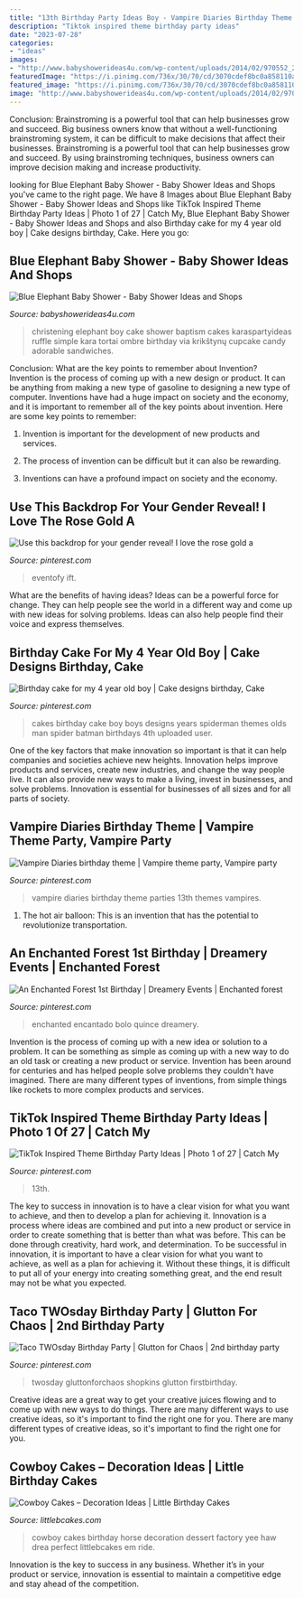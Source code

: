 ```yaml
---
title: "13th Birthday Party Ideas Boy - Vampire Diaries Birthday Theme Parties 13th Themes Vampires"
description: "Tiktok inspired theme birthday party ideas"
date: "2023-07-28"
categories:
- "ideas"
images:
- "http://www.babyshowerideas4u.com/wp-content/uploads/2014/02/970552_269031876570197_1274620051_n_600x9071.jpg"
featuredImage: "https://i.pinimg.com/736x/30/70/cd/3070cdef8bc0a858110a936c2cd79638.jpg"
featured_image: "https://i.pinimg.com/736x/30/70/cd/3070cdef8bc0a858110a936c2cd79638.jpg"
image: "http://www.babyshowerideas4u.com/wp-content/uploads/2014/02/970552_269031876570197_1274620051_n_600x9071.jpg"
---
```



Conclusion: Brainstroming is a powerful tool that can help businesses grow and succeed.
Big business owners know that without a well-functioning brainstroming system, it can be difficult to make decisions that affect their businesses. Brainstroming is a powerful tool that can help businesses grow and succeed. By using brainstroming techniques, business owners can improve decision making and increase productivity.

	

		
looking for Blue Elephant Baby Shower - Baby Shower Ideas and Shops you've came to the right page. We have 8 Images about Blue Elephant Baby Shower - Baby Shower Ideas and Shops like TikTok Inspired Theme Birthday Party Ideas | Photo 1 of 27 | Catch My, Blue Elephant Baby Shower - Baby Shower Ideas and Shops and also Birthday cake for my 4 year old boy | Cake designs birthday, Cake. Here you go:
		
    
## Blue Elephant Baby Shower - Baby Shower Ideas And Shops

<img loading=lazy src="http://www.babyshowerideas4u.com/wp-content/uploads/2014/02/970552_269031876570197_1274620051_n_600x9071.jpg" onerror="this.onerror=null;this.src='https://tse3.mm.bing.net/th?id=OIP.s0owTJfVh2xzLpeQVEmQFgHaLM&amp;pid=15.1';" alt="Blue Elephant Baby Shower - Baby Shower Ideas and Shops">

_Source: babyshowerideas4u.com_

>christening elephant boy cake shower baptism cakes karaspartyideas ruffle simple kara tortai ombre birthday via krikštynų cupcake candy adorable sandwiches. 

	

Conclusion: What are the key points to remember about Invention?
Invention is the process of coming up with a new design or product. It can be anything from making a new type of gasoline to designing a new type of computer. Inventions have had a huge impact on society and the economy, and it is important to remember all of the key points about invention. Here are some key points to remember:
1) Invention is important for the development of new products and services.

2) The process of invention can be difficult but it can also be rewarding.

3) Inventions can have a profound impact on society and the economy.

    
## Use This Backdrop For Your Gender Reveal! I Love The Rose Gold A

<img loading=lazy src="https://i.pinimg.com/736x/cd/8e/90/cd8e90ffe42675b9269a832e7fce0a75.jpg" onerror="this.onerror=null;this.src='https://tse1.mm.bing.net/th?id=OIP.7LlHNNZvmdC3CCJ3mkYA3QAAAA&amp;pid=15.1';" alt="Use this backdrop for your gender reveal! I love the rose gold a">

_Source: pinterest.com_

>eventofy ift. 

	

What are the benefits of having ideas?
Ideas can be a powerful force for change. They can help people see the world in a different way and come up with new ideas for solving problems. Ideas can also help people find their voice and express themselves.

    
## Birthday Cake For My 4 Year Old Boy | Cake Designs Birthday, Cake

<img loading=lazy src="https://i.pinimg.com/736x/1e/25/a2/1e25a2bfb7e92965d2e39a8c442d5eda--spider-man-cakes--year-old-boy.jpg" onerror="this.onerror=null;this.src='https://tse4.mm.bing.net/th?id=OIP.H49Kb9Qgayb8YFrxdiNIjAHaJ4&amp;pid=15.1';" alt="Birthday cake for my 4 year old boy | Cake designs birthday, Cake">

_Source: pinterest.com_

>cakes birthday cake boy boys designs years spiderman themes olds man spider batman birthdays 4th uploaded user. 

	

One of the key factors that make innovation so important is that it can help companies and societies achieve new heights. Innovation helps improve products and services, create new industries, and change the way people live. It can also provide new ways to make a living, invest in businesses, and solve problems. Innovation is essential for businesses of all sizes and for all parts of society.

    
## Vampire Diaries Birthday Theme | Vampire Theme Party, Vampire Party

<img loading=lazy src="https://i.pinimg.com/736x/b6/d5/02/b6d502f444277be4712def1e13b86590--vampire-diaries-vampires.jpg" onerror="this.onerror=null;this.src='https://tse4.mm.bing.net/th?id=OIP.btJ9DTx7VPnPfjJZv_QS-gHaNK&amp;pid=15.1';" alt="Vampire Diaries birthday theme | Vampire theme party, Vampire party">

_Source: pinterest.com_

>vampire diaries birthday theme parties 13th themes vampires. 

	

1. The hot air balloon: This is an invention that has the potential to revolutionize transportation.

    
## An Enchanted Forest 1st Birthday | Dreamery Events | Enchanted Forest

<img loading=lazy src="https://i.pinimg.com/736x/01/a8/7d/01a87d4bc9703a85df0d6624e9901f38--event-decor-st-birthdays.jpg" onerror="this.onerror=null;this.src='https://tse1.mm.bing.net/th?id=OIP.2aHaMuA5B3sYGIFeg7l1_gHaLF&amp;pid=15.1';" alt="An Enchanted Forest 1st Birthday | Dreamery Events | Enchanted forest">

_Source: pinterest.com_

>enchanted encantado bolo quince dreamery. 

	

Invention is the process of coming up with a new idea or solution to a problem. It can be something as simple as coming up with a new way to do an old task or creating a new product or service. Invention has been around for centuries and has helped people solve problems they couldn't have imagined. There are many different types of inventions, from simple things like rockets to more complex products and services.

    
## TikTok Inspired Theme Birthday Party Ideas | Photo 1 Of 27 | Catch My

<img loading=lazy src="https://i.pinimg.com/736x/30/70/cd/3070cdef8bc0a858110a936c2cd79638.jpg" onerror="this.onerror=null;this.src='https://tse2.mm.bing.net/th?id=OIP.49nPiu0J0ONEMxO0850egwHaJ3&amp;pid=15.1';" alt="TikTok Inspired Theme Birthday Party Ideas | Photo 1 of 27 | Catch My">

_Source: pinterest.com_

>13th. 

	

The key to success in innovation is to have a clear vision for what you want to achieve, and then to develop a plan for achieving it.
Innovation is a process where ideas are combined and put into a new product or service in order to create something that is better than what was before. This can be done through creativity, hard work, and determination. To be successful in innovation, it is important to have a clear vision for what you want to achieve, as well as a plan for achieving it. Without these things, it is difficult to put all of your energy into creating something great, and the end result may not be what you expected.

    
## Taco TWOsday Birthday Party | Glutton For Chaos | 2nd Birthday Party

<img loading=lazy src="https://i.pinimg.com/736x/88/8b/c8/888bc8c27bf9d6e60f282386e593dc58.jpg" onerror="this.onerror=null;this.src='https://tse2.mm.bing.net/th?id=OIP.LcUdKqW0GTrrx0hE_a0S-QHaLH&amp;pid=15.1';" alt="Taco TWOsday Birthday Party | Glutton for Chaos | 2nd birthday party">

_Source: pinterest.com_

>twosday gluttonforchaos shopkins glutton firstbirthday. 

	

Creative ideas are a great way to get your creative juices flowing and to come up with new ways to do things. There are many different ways to use creative ideas, so it's important to find the right one for you. There are many different types of creative ideas, so it's important to find the right one for you.

    
## Cowboy Cakes – Decoration Ideas | Little Birthday Cakes

<img loading=lazy src="http://www.littlebcakes.com/wp-content/uploads/2014/02/Cowboy-Birthday-Cakes-For-Kids-645x1024.jpg" onerror="this.onerror=null;this.src='https://tse3.mm.bing.net/th?id=OIP.5lbahbJH74qALxPF8bH_rQHaLw&amp;pid=15.1';" alt="Cowboy Cakes – Decoration Ideas | Little Birthday Cakes">

_Source: littlebcakes.com_

>cowboy cakes birthday horse decoration dessert factory yee haw drea perfect littlebcakes em ride. 

	

Innovation is the key to success in any business. Whether it’s in your product or service, innovation is essential to maintain a competitive edge and stay ahead of the competition.

